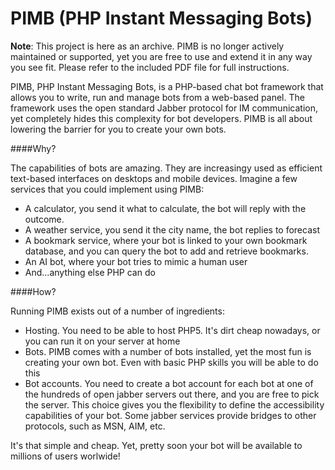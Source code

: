 PIMB (PHP Instant Messaging Bots)
====

**Note**: This project is here as an archive. PIMB is no longer actively maintained or supported, yet you are free to use and extend it in any way you see fit. Please refer to the included PDF file for full instructions.

PIMB, PHP Instant Messaging Bots, is a PHP-based chat bot framework that allows you to write, run and manage bots from a web-based panel. The framework uses the open standard Jabber protocol for IM communication, yet completely hides this complexity for bot developers. PIMB is all about lowering the barrier for you to create your own bots.

####Why?

The capabilities of bots are amazing. They are increasingy used as efficient text-based interfaces on desktops and mobile devices. Imagine a few services that you could implement using PIMB:

* A calculator, you send it what to calculate, the bot will reply with the outcome.
* A weather service, you send it the city name, the bot replies to forecast
* A bookmark service, where your bot is linked to your own bookmark database, and you can query the bot to add and retrieve bookmarks.
* An AI bot, where your bot tries to mimic a human user
* And...anything else PHP can do

####How?

Running PIMB exists out of a number of ingredients:

* Hosting. You need to be able to host PHP5. It's dirt cheap nowadays, or you can run it on your server at home
* Bots. PIMB comes with a number of bots installed, yet the most fun is creating your own bot. Even with basic PHP skills you will be able to do this
* Bot accounts. You need to create a bot account for each bot at one of the hundreds of open jabber servers out there, and you are free to pick the server. This choice gives you the flexibility to define the accessibility capabilities of your bot. Some jabber services provide bridges to other protocols, such as MSN, AIM, etc.

It's that simple and cheap. Yet, pretty soon your bot will be available to millions of users worlwide!
